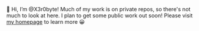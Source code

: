 👋 Hi, I’m @X3r0byte!
Much of my work is on private repos, so there's not much to look at here. I plan to get some public work out soon!
Please visit [my homepage](https://X3r0byte.github.io) to learn more 😀
